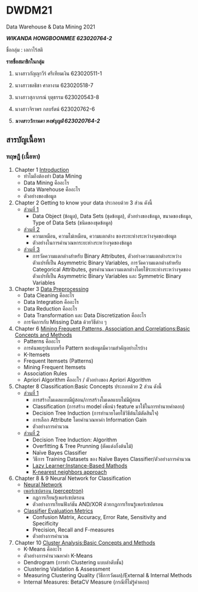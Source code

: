 # DWDM21
Data Warehouse &amp; Data Mining 2021 

**_WIKANDA HONGBOONMEE  623020764-2_**

ชื่อกลุ่ม : เอกาไร้สติ

**รายชื่อสมาชิกในกลุ่ม**

1. นางสาวกัญญาวีร์ ศรีเทียมเงิน  623020511-1

2. นางสาวชลธิชา  ศาลางาม    623020518-7

3. นางสาวสุภาภรณ์  บุตุธรรม    623020543-8

4. นางสาวจิราพร   กลบรัตน์     623020762-6

5. **_นางสาววิกานดา   หงษ์บุญมี   623020764-2_**

## สารบัญเนื้อหา
### ทฤษฎี (เนื้อหา)

1. Chapter 1 [Introduction](https://github.com/Wikanda-Hongboonmee/DWDM21/blob/main/Chapter%201.pdf)
    * ทำไมถึงต้องทำ Data Mining 
    * Data Mining คืออะไร
    * Data Warehouse คืออะไร
    * ตัวอย่างของข้อมูล
2. Chapter 2 Getting to know your data ประกอบด้วย 3 ส่วน ดังนี้
    * [ส่วนที่ 1](https://github.com/Wikanda-Hongboonmee/DWDM21/blob/main/Chapter%202.pdf)
      * Data Object (ข้อมูล), Data Sets (ชุดข้อมูล), ตัวอย่างของข้อมูล, ขนาดของข้อมูล, Type of Data Sets (ชนิดของชุดข้อมูล)
    * [ส่วนที่ 2](https://github.com/Wikanda-Hongboonmee/DWDM21/blob/main/Dissimilarity-distance-matrix.pdf) 
      * ความเหมือน, ความไม่เหมือน, ความแตกต่าง ของระยะห่างระหว่างจุดของข้อมูล
      * ตัวอย่างในการคำนวณหาระยะห่างระหว่างจุดของข้อมูล
    * [ส่วนที่ 3](https://github.com/Wikanda-Hongboonmee/DWDM21/blob/main/Distance-between-Data.pdf)
      * การวัดความแตกต่างสำหรับ Binary Attributes, ตัวอย่างความแตกต่างระหว่างตัวแปรที่เป็น Asymmetric Binary Variables, การวัดความแตกต่างสำหรับ Categorical Attributes, สูตรคำนวณความแตกต่างโดยใช้ระยะห่างระหว่างจุดของตัวแปรที่เป็น Asymmetric Binary Variables และ Symmetric Binary Variables
3. Chapter 3 [Data Preprocessing](https://github.com/Wikanda-Hongboonmee/DWDM21/blob/main/Chapter%203%20(Handling%20Missing).pdf)
   * Data Cleaning คืออะไร 
   * Data Integration คืออะไร
   * Data Reduction คืออะไร
   * Data Transformation และ Data Discretization คืออะไร
   * การจัดการกับ Missing Data ด้วยวิธีต่าง ๆ 
4. Chapter 6 [Mining Frequent Patterns, Association and Correlations:Basic Concepts and Methods](https://github.com/Wikanda-Hongboonmee/DWDM21/blob/main/Association%20rules.pdf)
   * Patterns คืออะไร
   * การค้นพบรูปแบบหรือ Pattern ของข้อมูลมีความสำคัญอย่างไรบ้าง
   * K-Itemsets
   * Frequent Itemsets (Patterns)
   * Mining Frequent Itemsets
   * Association Rules
   * Apriori Algorithm คืออะไร / ตัวอย่างของ Apriori Algorithm 
5. Chapter 8 Classification:Basic Concepts ประกอบด้วย 2 ส่วน ดังนี้
   * [ส่วนที่ 1](https://github.com/Wikanda-Hongboonmee/DWDM21/blob/main/Decision-Tree.pdf)
      * การสร้างโมเดลแบบมีผู้สอน/การสร้างโมเดลแบบไม่มีผู้สอน
      * Classification (การสร้าง model เพื่อนำ feature มาใช้ในการทำนายคำตอบ)
      * Decision Tree Induction (การทำนายโดยใช้วิธีต้นไม้ตัดสินใจ)
      * การเลือก Attribute โดยคำนวณหาค่า Information Gain 
      * ตัวอย่างการคำนวณ 
   * [ส่วนที่ 2](https://github.com/Wikanda-Hongboonmee/DWDM21/blob/main/Precision%20%26%20Recall%20%26%20F-measures.pdf)
      * Decision Tree Induction: Algorithm
      * Overfitting & Tree Prunning (ตัดแต่งกิ่งต้นไม้)
      * Naïve Bayes Classifier 
      * วิธีการ Training Datasets ของ Naïve Bayes Classifier/ตัวอย่างการคำนวณ
      * [Lazy Learner:Instance-Based Mathods](https://github.com/Wikanda-Hongboonmee/DWDM21/blob/main/Naive%20Bayes%20%26%20KNN.pdf)
      * [K-nearest neighbors approach](https://github.com/Wikanda-Hongboonmee/DWDM21/blob/main/Naive%20Bayes%20%26%20KNN.pdf)
6. Chapter 8 & 9 Neural Network for Classification
   * [Neural Network](https://github.com/Wikanda-Hongboonmee/DWDM21/blob/main/Chapter%209%20Neural%20Network.pdf)
   * [เพอร์เซปตรอน (perceptron)](https://github.com/Wikanda-Hongboonmee/DWDM21/blob/main/%E0%B9%80%E0%B8%AD%E0%B8%81%E0%B8%AA%E0%B8%B2%E0%B8%A3%E0%B9%80%E0%B8%9E%E0%B8%B4%E0%B9%88%E0%B8%A1%E0%B9%80%E0%B8%95%E0%B8%B4%E0%B8%A1.pdf)
      * กฏการเรียนรู้เพอร์เซปตรอน
      * ตัวอย่างการเรียนฟังก์ชัน AND/XOR ด้วยกฏการเรียนรู้เพอร์เซปตรอน
   * [Classifier Evaluation Metrics](https://github.com/Wikanda-Hongboonmee/DWDM21/blob/main/Precision%20%26%20Recall%20%26%20F-measures.pdf)
      * Confusion Matrix, Accuracy, Error Rate, Sensitivity and Specificity
      * Precision, Recall and F-measures
      * ตัวอย่างการคำนวณ
7. Chapter 10 [Cluster Analysis:Basic Concepts and Methods](https://github.com/Wikanda-Hongboonmee/DWDM21/blob/main/Chapter%2010%20Cluster%20Analysis.pdf)
   * K-Means คืออะไร
   * ตัวอย่างการคำนวณหาค่า K-Means
   * Dendrogram (การทำ Clustering แบบลำดับชั้น)
   * Clustering Validation & Assessment
   * Measuring Clustering Quality (วิธีการวัดผล)/External & Internal Methods
   * Internal Measures: BetaCV Measure (กรณีที่ไม่รู้คำตอบ)
